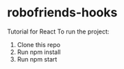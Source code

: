 # robofriends-hooks

Tutorial for React To run the project:

1. Clone this repo
2. Run npm install
3. Run npm start